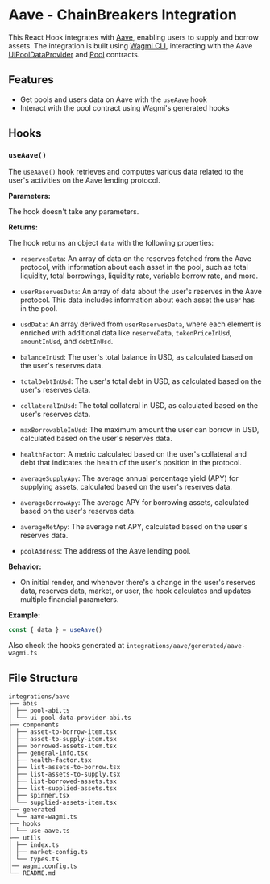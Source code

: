 # Aave - ChainBreakers Integration

This React Hook integrates with [Aave](https://aave.com/), enabling users to supply and borrow assets. The integration is built using [Wagmi CLI](https://wagmi.sh/cli/commands/generate), interacting with the Aave [UiPoolDataProvider](https://docs.aave.com/developers/periphery-contracts/uipooldataproviderv3) and [Pool](https://docs.aave.com/developers/core-contracts/pool) contracts.

## Features

- Get pools and users data on Aave with the `useAave` hook
- Interact with the pool contract using Wagmi's generated hooks

## Hooks

### `useAave()`

The `useAave()` hook retrieves and computes various data related to the user's activities on the Aave lending protocol.

**Parameters:**

The hook doesn't take any parameters.

**Returns:**

The hook returns an object `data` with the following properties:

- `reservesData`: An array of data on the reserves fetched from the Aave protocol, with information about each asset in the pool, such as total liquidity, total borrowings, liquidity rate, variable borrow rate, and more.

- `userReservesData`: An array of data about the user's reserves in the Aave protocol. This data includes information about each asset the user has in the pool.

- `usdData`: An array derived from `userReservesData`, where each element is enriched with additional data like `reserveData`, `tokenPriceInUsd`, `amountInUsd`, and `debtInUsd`.

- `balanceInUsd`: The user's total balance in USD, as calculated based on the user's reserves data.

- `totalDebtInUsd`: The user's total debt in USD, as calculated based on the user's reserves data.

- `collateralInUsd`: The total collateral in USD, as calculated based on the user's reserves data.

- `maxBorrowableInUsd`: The maximum amount the user can borrow in USD, calculated based on the user's reserves data.

- `healthFactor`: A metric calculated based on the user's collateral and debt that indicates the health of the user's position in the protocol.

- `averageSupplyApy`: The average annual percentage yield (APY) for supplying assets, calculated based on the user's reserves data.

- `averageBorrowApy`: The average APY for borrowing assets, calculated based on the user's reserves data.

- `averageNetApy`: The average net APY, calculated based on the user's reserves data.

- `poolAddress`: The address of the Aave lending pool.

**Behavior:**

- On initial render, and whenever there's a change in the user's reserves data, reserves data, market, or user, the hook calculates and updates multiple financial parameters.

**Example:**

```javascript
const { data } = useAave()
```

Also check the hooks generated at `integrations/aave/generated/aave-wagmi.ts`

## File Structure

```
integrations/aave
├── abis
│ ├── pool-abi.ts
│ └── ui-pool-data-provider-abi.ts
├── components
│ ├── asset-to-borrow-item.tsx
│ ├── asset-to-supply-item.tsx
│ ├── borrowed-assets-item.tsx
│ ├── general-info.tsx
│ ├── health-factor.tsx
│ ├── list-assets-to-borrow.tsx
│ ├── list-assets-to-supply.tsx
│ ├── list-borrowed-assets.tsx
│ ├── list-supplied-assets.tsx
│ ├── spinner.tsx
│ └── supplied-assets-item.tsx
├── generated
│ └── aave-wagmi.ts
├── hooks
│ └── use-aave.ts
├── utils
│ ├── index.ts
│ ├── market-config.ts
│ └── types.ts
│── wagmi.config.ts
└── README.md
```
